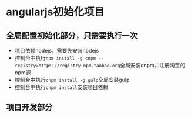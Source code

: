 # angularjs初始化项目

## 全局配置初始化部分，只需要执行一次

- 项目依赖nodejs，需要先安装nodejs
- 控制台中执行`npm install -g cnpm --registry=https://registry.npm.taobao.org`全局安装cnpm并注册淘宝的npm源
- 控制台中执行`cnpm install -g gulp`全局安装gulp
- 控制台中执行`cnpm install`安装项目依赖

## 项目开发部分
